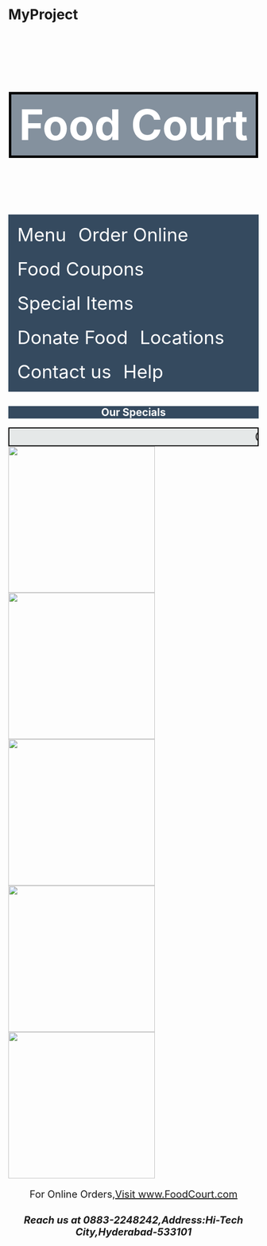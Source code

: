 # MyProject
<html>
<head>
<title>Food Court</title>
<style>
header{
background-image:url(https://st4.depositphotos.com/1020618/20219/i/1600/depositphotos_202195622-stock-photo-various-of-asian-meals-on.jpg);
padding:1px;
}
#name{
font-size:85px;
text-align:center;
background-color:hsla(210, 29%, 29%,0.6);
color:white;
border:5px solid black;
padding:10px;
}
ul{
list-style-type:none;
background-color:hsla(210, 29%, 29%,55);
padding:6px;
overflow:hidden;
}
li:hover {
  background-color: #111111;
  }
li{
display:block;
text-align:center;
text-decoration:none;
color:white;
float:left;
padding:12px;
font-size:37px;
}
#spc{
overflow:hidden;
text-align:center;
background-color:hsla(210, 29%, 29%,55);
color:white;
}
footer{
text-align:center;
font-size:20px;
}

</style>
</head>
<body>
<header>
<h1 id="name">Food Court</h1>
</header>
<ul>
  <li><a href="file:///D:/HTML/menu.html" style="color:white;text-decoration:none;">Menu</a></li>
  <li>Order Online</li>
  <li>Food Coupons</li>
  <li>Special Items</li>
  <li>Donate Food</li>
  <li>Locations</li>
  <li>Contact us</li>
  <li>Help</li>
</ul>

<h2 id="spc">Our Specials</h2>
<marquee style="font-size:25px;padding:2px;border:2px solid black;background-color:#E5E8E8;">Chicken Biryani-Rs.200 only*****Mutton Biryani-Rs.250 only*****Prawns Biryani-Rs.250 only*****Chicken+Mutton Combo Biryani-Rs.400 only </marquee>


<div class="images">
<img src="https://www.whiskaffair.com/wp-content/uploads/2019/01/Hyderabadi-Chicken-Biryani-1.jpg" width="295" height="295">
<img src="https://i.pinimg.com/originals/da/90/f7/da90f7ea6699c2a31aeac9855065f1db.jpg" width="295" height="295">
<img src="https://d3tfnts8u422oi.cloudfront.net/386x386/sujata-limbu145621249756cc0a11ebe77.jpg" width="295" height="295">
<img src="https://media-cdn.tripadvisor.com/media/photo-s/0f/5c/41/9c/non-veg-thali.jpg" width="295" height="295">
<img src="https://storage.googleapis.com/phx2-uat-wordpress-uploads/1/2019/08/Mega-Munch-640x360.jpg" width="295" height="295">
</div>






<footer>
<p> For Online Orders,<a href="www.schools.com">Visit www.FoodCourt.com</a></p>
<h5 style="text-align:center;">Reach us at 0883-2248242,Address:Hi-Tech City,Hyderabad-533101</h5>
</footer>
</body>
</html>
